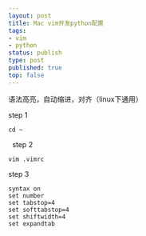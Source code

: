 ```yaml
--- 
layout: post
title: Mac vim开发python配置
tags: 
- vim
- python
status: publish
type: post
published: true
top: false
---
```


语法高亮，自动缩进，对齐（linux下通用）

step 1

````
cd ~
````
&nbsp;
step 2

````
vim .vimrc
````

step 3

````
syntax on 
set number
set tabstop=4
set softtabstop=4
set shiftwidth=4
set expandtab
````